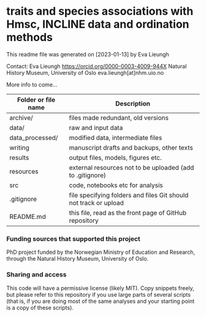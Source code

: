 # traits and species associations with Hmsc, INCLINE data and ordination methods

This readme file was generated on [2023-01-13] by Eva Lieungh

Contact:
Eva Lieungh
https://orcid.org/0000-0003-4009-944X
Natural History Museum, University of Oslo
eva.lieungh[at]nhm.uio.no

More info to come... 

| Folder or file name | Description       |
| ------------------- | ----------- |
| archive/ | files made redundant, old versions | 
| data/ | raw and input data |
| data_processed/ | modified data, intermediate files |
| writing | manuscript drafts and backups, other texts |
| results | output files, models, figures etc. |
| resources | external resources not to be uploaded (add to .gitignore) |
| src   | code, notebooks etc for analysis |
| .gitignore | file specifying folders and files Git should not track or upload |
| README.md | this file, read as the front page of GitHub repository |

### Funding sources that supported this project

PhD project funded by the Norwegian Ministry of Education and Research, through the Natural History Museum, University of Oslo.

### Sharing and access

This code will have a permissive license (likely MIT). Copy snippets freely, but please refer to this repository if you use large parts of several scripts (that is, if you are doing most of the same analyses and your starting point is a copy of these scripts). 
